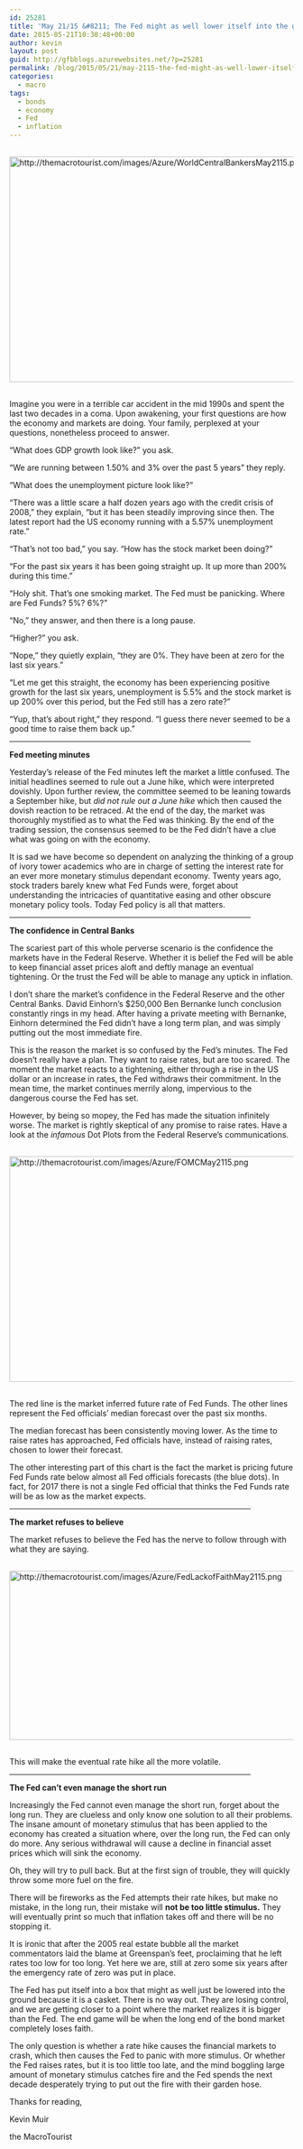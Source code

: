 ```yaml
---
id: 25281
title: 'May 21/15 &#8211; The Fed might as well lower itself into the ground'
date: 2015-05-21T10:30:48+00:00
author: kevin
layout: post
guid: http://gfbblogs.azurewebsites.net/?p=25281
permalink: /blog/2015/05/21/may-2115-the-fed-might-as-well-lower-itself-into-the-ground/
categories:
  - macro
tags:
  - bonds
  - economy
  - Fed
  - inflation
---
```


  <img src="http://themacrotourist.com/images/Azure/WorldCentralBankersMay2115.png" style="margin:30px auto;display:block;" alt="http://themacrotourist.com/images/Azure/WorldCentralBankersMay2115.png" width="600" height="400">

Imagine you were in a terrible car accident in the mid 1990s and spent the last two decades in a coma. Upon awakening, your first questions are how the economy and markets are doing. Your family, perplexed at your questions, nonetheless proceed to answer.

&#8220;What does GDP growth look like?&#8221; you ask.

&#8220;We are running between 1.50% and 3% over the past 5 years&#8221; they reply.

&#8220;What does the unemployment picture look like?&#8221;

&#8220;There was a little scare a half dozen years ago with the credit crisis of 2008,&#8221; they explain, &#8220;but it has been steadily improving since then. The latest report had the US economy running with a 5.57% unemployment rate.&#8221;

&#8220;That&#8217;s not too bad,&#8221; you say. &#8220;How has the stock market been doing?&#8221;

&#8220;For the past six years it has been going straight up. It up more than 200% during this time.&#8221; 

&#8220;Holy shit. That&#8217;s one smoking market. The Fed must be panicking. Where are Fed Funds? 5%? 6%?&#8221; 

&#8220;No,&#8221; they answer, and then there is a long pause. 

&#8220;Higher?&#8221; you ask.

&#8220;Nope,&#8221; they quietly explain, &#8220;they are 0%. They have been at zero for the last six years.&#8221; 

&#8220;Let me get this straight, the economy has been experiencing positive growth for the last six years, unemployment is 5.5% and the stock market is up 200% over this period, but the Fed still has a zero rate?&#8221;

&#8220;Yup, that&#8217;s about right,&#8221; they respond. &#8220;I guess there never seemed to be a good time to raise them back up.&#8221;

<hr size="3" width="85%" />

**Fed meeting minutes**

Yesterday&#8217;s release of the Fed minutes left the market a little confused. The initial headlines seemed to rule out a June hike, which were interpreted dovishly. Upon further review, the committee seemed to be leaning towards a September hike, but _did not rule out a June hike_ which then caused the dovish reaction to be retraced. At the end of the day, the market was thoroughly mystified as to what the Fed was thinking. By the end of the trading session, the consensus seemed to be the Fed didn&#8217;t have a clue what was going on with the economy.

It is sad we have become so dependent on analyzing the thinking of a group of ivory tower academics who are in charge of setting the interest rate for an ever more monetary stimulus dependant economy. Twenty years ago, stock traders barely knew what Fed Funds were, forget about understanding the intricacies of quantitative easing and other obscure monetary policy tools. Today Fed policy is all that matters. 

<hr size="3" width="85%" />

**The confidence in Central Banks**

The scariest part of this whole perverse scenario is the confidence the markets have in the Federal Reserve. Whether it is belief the Fed will be able to keep financial asset prices aloft and deftly manage an eventual tightening. Or the trust the Fed will be able to manage any uptick in inflation. 

I don&#8217;t share the market&#8217;s confidence in the Federal Reserve and the other Central Banks. David Einhorn&#8217;s $250,000 Ben Bernanke lunch conclusion constantly rings in my head. After having a private meeting with Bernanke, Einhorn determined the Fed didn&#8217;t have a long term plan, and was simply putting out the most immediate fire. 

This is the reason the market is so confused by the Fed&#8217;s minutes. The Fed doesn&#8217;t really have a plan. They want to raise rates, but are too scared. The moment the market reacts to a tightening, either through a rise in the US dollar or an increase in rates, the Fed withdraws their commitment. In the mean time, the market continues merrily along, impervious to the dangerous course the Fed has set.

However, by being so mopey, the Fed has made the situation infinitely worse. The market is rightly skeptical of any promise to raise rates. Have a look at the _infamous_ Dot Plots from the Federal Reserve&#8217;s communications.


  <img src="http://themacrotourist.com/images/Azure/FOMCMay2115.png" style="margin:30px auto;display:block;" alt="http://themacrotourist.com/images/Azure/FOMCMay2115.png" width="600" height="400">

The red line is the market inferred future rate of Fed Funds. The other lines represent the Fed officials&#8217; median forecast over the past six months. 

The median forecast has been consistently moving lower. As the time to raise rates has approached, Fed officials have, instead of raising rates, chosen to lower their forecast. 

The other interesting part of this chart is the fact the market is pricing future Fed Funds rate below almost all Fed officials forecasts (the blue dots). In fact, for 2017 there is not a single Fed official that thinks the Fed Funds rate will be as low as the market expects.

<hr size="3" width="85%" />

**The market refuses to believe**

The market refuses to believe the Fed has the nerve to follow through with what they are saying. 


  <img src="http://themacrotourist.com/images/Azure/FedLackofFaithMay2115.png" style="margin:30px auto;display:block;" alt="http://themacrotourist.com/images/Azure/FedLackofFaithMay2115.png" width="600" height="300">

This will make the eventual rate hike all the more volatile. 

<hr size="3" width="85%" />

**The Fed can&#8217;t even manage the short run**

Increasingly the Fed cannot even manage the short run, forget about the long run. They are clueless and only know one solution to all their problems. The insane amount of monetary stimulus that has been applied to the economy has created a situation where, over the long run, the Fed can only do more. Any serious withdrawal will cause a decline in financial asset prices which will sink the economy. 

Oh, they will try to pull back. But at the first sign of trouble, they will quickly throw some more fuel on the fire. 

There will be fireworks as the Fed attempts their rate hikes, but make no mistake, in the long run, their mistake will **not be too little stimulus.** They will eventually print so much that inflation takes off and there will be no stopping it. 

It is ironic that after the 2005 real estate bubble all the market commentators laid the blame at Greenspan&#8217;s feet, proclaiming that he left rates too low for too long. Yet here we are, still at zero some six years after the emergency rate of zero was put in place. 

The Fed has put itself into a box that might as well just be lowered into the ground because it is a casket. There is no way out. They are losing control, and we are getting closer to a point where the market realizes it is bigger than the Fed. The end game will be when the long end of the bond market completely loses faith. 

The only question is whether a rate hike causes the financial markets to crash, which then causes the Fed to panic with more stimulus. Or whether the Fed raises rates, but it is too little too late, and the mind boggling large amount of monetary stimulus catches fire and the Fed spends the next decade desperately trying to put out the fire with their garden hose.

Thanks for reading,
  
Kevin Muir
  
the MacroTourist